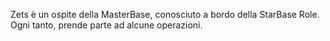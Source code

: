 Zets è un ospite della MasterBase, conosciuto a bordo della StarBase Role. Ogni tanto, prende parte ad alcune operazioni.